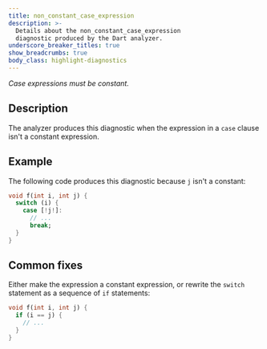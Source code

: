 ```yaml
---
title: non_constant_case_expression
description: >-
  Details about the non_constant_case_expression
  diagnostic produced by the Dart analyzer.
underscore_breaker_titles: true
show_breadcrumbs: true
body_class: highlight-diagnostics
---
```


_Case expressions must be constant._

## Description

The analyzer produces this diagnostic when the expression in a `case`
clause isn't a constant expression.

## Example

The following code produces this diagnostic because `j` isn't a constant:

```dart
void f(int i, int j) {
  switch (i) {
    case [!j!]:
      // ...
      break;
  }
}
```

## Common fixes

Either make the expression a constant expression, or rewrite the `switch`
statement as a sequence of `if` statements:

```dart
void f(int i, int j) {
  if (i == j) {
    // ...
  }
}
```
